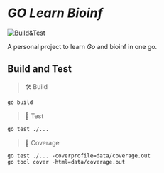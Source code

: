 # _GO Learn Bioinf_

[![Build&Test](https://github.com/GallVp/go-learn-bioinf/actions/workflows/go.yml/badge.svg)](https://github.com/GallVp/go-learn-bioinf/actions/workflows/go.yml)

A personal project to learn _Go_ and bioinf in one go.

## Build and Test

> 🛠️ Build
```bash
go build
```

> 🚀 Test
```bash
go test ./...
```

> 🎯 Coverage
```
go test ./... -coverprofile=data/coverage.out
go tool cover -html=data/coverage.out
```